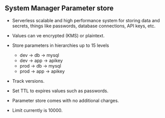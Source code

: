 ## System Manager Parameter store

- Serverless scalable and high performance system for storing data and secrets, things like passwords, database connections, API keys, etc.

- Values can ve encrypted (KMS) or plaintext.

- Store parameters in hierarchies up to 15 levels

  - dev -> db -> mysql
  - dev -> app -> apikey
  - prod -> db -> mysql
  - prod -> app -> apikey

- Track versions.

- Set TTL to expires values such as passwords.

- Parameter store comes with no additional charges.

- Limit currently is 10000.
